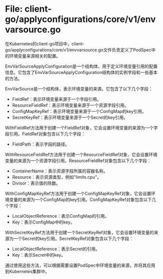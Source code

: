 # File: client-go/applyconfigurations/core/v1/envvarsource.go

在Kubernetes的client-go项目中，client-go/applyconfigurations/core/v1/envvarsource.go文件负责定义了PodSpec中的环境变量来源相关的配置。

EnvVarSourceApplyConfiguration是一个结构体，用于定义环境变量引用的配置信息。它包含了EnvVarSourceApplyConfiguration结构体的实例字段和一些基本的方法。

EnvVarSource是一个结构体，表示环境变量的来源。它包含了以下几个字段：
- FieldRef：表示环境变量来源于一个字段引用。
- ResourceFieldRef：表示环境变量来源于一个资源字段引用。
- ConfigMapKeyRef：表示环境变量来源于一个ConfigMap的key引用。
- SecretKeyRef：表示环境变量来源于一个Secret的key引用。

WithFieldRef方法用于创建一个FieldRef对象，它会设置环境变量的来源为一个字段引用。FieldRef对象包含以下几个字段：
- FieldPath：表示字段的路径。

WithResourceFieldRef方法用于创建一个ResourceFieldRef对象，它会设置环境变量的来源为一个资源字段引用。ResourceFieldRef对象包含以下几个字段：
- ContainerName：表示资源字段所属的容器名称。
- Resource：表示资源类型，例如"limits.cpu"。
- Divisor：表示值的除数。

WithConfigMapKeyRef方法用于创建一个ConfigMapKeyRef对象，它会设置环境变量的来源为一个ConfigMap的key引用。ConfigMapKeyRef对象包含以下几个字段：
- LocalObjectReference：表示ConfigMap的引用。
- Key：表示ConfigMap中的key。

WithSecretKeyRef方法用于创建一个SecretKeyRef对象，它会设置环境变量的来源为一个Secret的key引用。SecretKeyRef对象包含以下几个字段：
- LocalObjectReference：表示Secret的引用。
- Key：表示Secret中的key。

通过使用这些方法，可以根据需要设置PodSpec中环境变量的来源，并将其应用到Kubernetes集群中。

